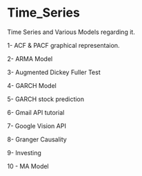 # Time_Series
Time Series and Various Models regarding it.


1- ACF & PACF graphical representaion.

2- ARMA Model

3- Augmented Dickey Fuller Test

4- GARCH Model

5- GARCH stock prediction

6- Gmail API tutorial

7- Google Vision API

8- Granger Causality

9- Investing

10 - MA Model
